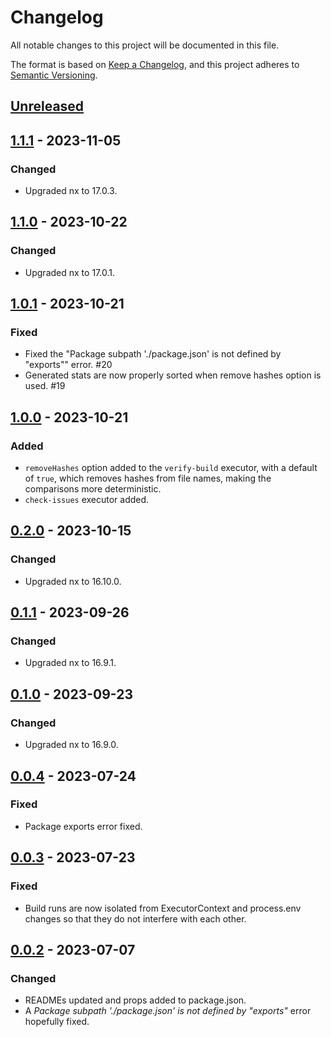 # Changelog

All notable changes to this project will be documented in this file.

The format is based on [Keep a Changelog](https://keepachangelog.com/en/1.0.0/),
and this project adheres to [Semantic Versioning](https://semver.org/spec/v2.0.0.html).

## [Unreleased]

## [1.1.1] - 2023-11-05

### Changed

- Upgraded nx to 17.0.3.

## [1.1.0] - 2023-10-22

### Changed

- Upgraded nx to 17.0.1.

## [1.0.1] - 2023-10-21

### Fixed

- Fixed the "Package subpath './package.json' is not defined by "exports"" error. #20
- Generated stats are now properly sorted when remove hashes option is used. #19

## [1.0.0] - 2023-10-21

### Added

- `removeHashes` option added to the `verify-build` executor, with a default of `true`, which removes hashes from file names, making the comparisons more deterministic.
- `check-issues` executor added.

## [0.2.0] - 2023-10-15

### Changed

- Upgraded nx to 16.10.0.

## [0.1.1] - 2023-09-26

### Changed

- Upgraded nx to 16.9.1.

## [0.1.0] - 2023-09-23

### Changed

- Upgraded nx to 16.9.0.

## [0.0.4] - 2023-07-24

### Fixed

- Package exports error fixed.

## [0.0.3] - 2023-07-23

### Fixed

- Build runs are now isolated from ExecutorContext and process.env changes so that they do not interfere with each other.

## [0.0.2] - 2023-07-07

### Changed

- READMEs updated and props added to package.json.
- A _Package subpath './package.json' is not defined by "exports"_ error hopefully fixed.

[unreleased]: https://github.com/ziacik/nx-tools/compare/upgrade-verify-1.1.1...HEAD
[1.1.1]: https://github.com/ziacik/nx-tools/compare/upgrade-verify-1.1.0...upgrade-verify-1.1.1
[1.1.0]: https://github.com/ziacik/nx-tools/compare/upgrade-verify-1.0.1...upgrade-verify-1.1.0
[1.0.1]: https://github.com/ziacik/nx-tools/compare/upgrade-verify-1.0.0...upgrade-verify-1.0.1
[1.0.0]: https://github.com/ziacik/nx-tools/compare/upgrade-verify-0.2.0...upgrade-verify-1.0.0
[0.2.0]: https://github.com/ziacik/nx-tools/compare/upgrade-verify-0.1.1...upgrade-verify-0.2.0
[0.1.1]: https://github.com/ziacik/nx-tools/compare/upgrade-verify-0.1.0...upgrade-verify-0.1.1
[0.1.0]: https://github.com/ziacik/nx-tools/compare/upgrade-verify-0.0.4...upgrade-verify-0.1.0
[0.0.4]: https://github.com/ziacik/nx-tools/compare/upgrade-verify-0.0.3...upgrade-verify-0.0.4
[0.0.3]: https://github.com/ziacik/nx-tools/compare/upgrade-verify-0.0.2...upgrade-verify-0.0.3
[0.0.2]: https://github.com/ziacik/nx-tools/compare/upgrade-verify-0.0.1...upgrade-verify-0.0.2
[0.0.1]: https://github.com/ziacik/nx-tools/releases/tag/upgrade-verify-0.0.1
